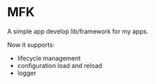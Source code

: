 # MFK

A simple app develop lib/framework for my apps.

Now it supports:

- lifecycle management
- configuration load and reload
- logger
